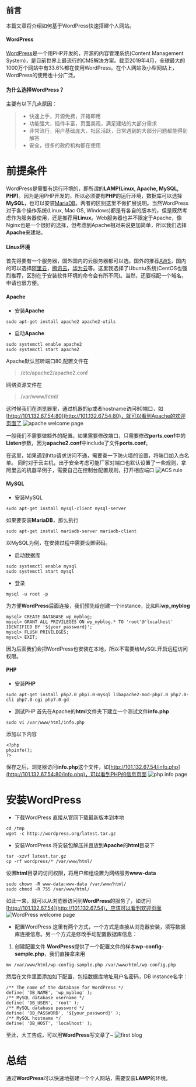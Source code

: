 ## 前言

本篇文章将介绍如何基于WordPress快速搭建个人网站。

#### WordPress

[WordPress](https://wordpress.org/)是一个用PHP开发的，开源的内容管理系统(Content Management System)，是目前世界上最流行的CMS解决方案。截至2019年4月，全球最大的1000万个网站中有33.6%都在使用WordPress。在个人网站及小型网站上，WordPress的使用也十分广泛。
#### 为什么选择WordPress？
主要有以下几点原因：
>- 快速上手，开源免费，开箱即用
>- 功能强大，插件丰富，页面美观，满足建站的大部分需求
>- 非常流行，用户基础庞大，社区活跃，日常遇到的大部分问题都能得到解答
>- 安全，很多的政府机构都在使用

# 前提条件
WordPress是需要有运行环境的，即所谓的**LAMP(Linux, Apache, MySQL, PHP)**。因为是用PHP开发的，所以必须要有**PHP**的运行环境，数据库可以选择**MySQL**，也可以安装[MariaDB](https://en.wikipedia.org/wiki/MariaDB "MariaDB")。两者的区别这里不做扩展说明。当然WordPress对于各个操作系统(Linux, Mac OS, Windows)都是有各自的版本的，但是既然考虑作为服务器使用，还是推荐用**Linux**。Web服务器也并不限定于Apache，像Nginx也是一个很好的选择，但考虑到Apache相对来说更加简单，所以我们选择**Apache**来建站。
#### Linux环境
首先得要有一个服务器，国外国内的云服务器都可以选。国外的推荐[AWS](https://aws.amazon.com/)，国内的可以选择[阿里云](https://cn.aliyun.com/)，[腾讯云](https://cloud.tencent.com/)，[华为云](https://activity.huaweicloud.com/)等。这里我选择了Ubuntu系统(CentOS也强烈推荐，区别在于安装软件环境的命令会有所不同)。当然，还要标配一个域名，申请也很方便。

#### Apache
- 安装**Apache**
```
sudo apt-get install apache2 apache2-utils
```
- 启动**Apache**
```
sudo systemctl enable apache2
sudo systemctl start apache2
```
Apache默认监听端口80,配置文件在
>/etc/apache2/apache2.conf

网络资源文件在
>/var/www/html/

这时候我们在浏览器里，通过机器的ip或者hostname访问80端口，如[http://101.132.67.54:80](http://101.132.67.54:80)，就可以看到Apache的欢迎页面了
![apache welcome page](https://raw.githubusercontent.com/chingjustwe/my-blogs/master/Handbook/WordPress%E5%8D%8A%E5%B0%8F%E6%97%B6%E6%90%AD%E5%BB%BA%E4%B8%AA%E4%BA%BA%E7%BD%91%E7%AB%99/apache_welcome.png)

一般我们不需要做额外的配置。如果需要修改端口，只需要修改**ports.conf**中的**Listen**参数，因为**apache2.conf**中include了文件**ports.conf**。

在这里，如果遇到http请求访问不通，需要查一下防火墙的设置，将端口加入白名单。
同时对于云主机，出于安全考虑可能厂家对端口也默认设置了一些规则，拿阿里云的机器举例子，需要自己在控制台配置规则，打开相应端口
![ACS rule](https://raw.githubusercontent.com/chingjustwe/my-blogs/master/Handbook/WordPress%E5%8D%8A%E5%B0%8F%E6%97%B6%E6%90%AD%E5%BB%BA%E4%B8%AA%E4%BA%BA%E7%BD%91%E7%AB%99/rule.png)
#### MySQL
- 安装MySQL
```
sudo apt-get install mysql-client mysql-server
```
如果要安装**MariaDB**，那么执行
```
sudo apt-get install mariadb-server mariadb-client
```
以MySQL为例，在安装过程中需要设置密码。
- 启动数据库
```
sudo systemctl enable mysql
sudo systemctl start mysql
```
- 登录
```
mysql -u root -p
```
为方便**WordPress**后面连接，我们预先给创建一个instance，比如叫**wp_myblog**
```
mysql> CREATE DATABASE wp_myblog;
mysql> GRANT ALL PRIVILEGES ON wp_myblog.* TO 'root'@'localhost' IDENTIFIED BY '${your_password}';
mysql> FLUSH PRIVILEGES;
mysql> EXIT;
```
因为后面我们会把WordPress也安装在本地，所以不需要给MySQL开启远程访问权限。
#### PHP
- 安装**PHP**
```
sudo apt-get install php7.0 php7.0-mysql libapache2-mod-php7.0 php7.0-cli php7.0-cgi php7.0-gd  
```
- 测试PHP
首先在Apache的**html**文件夹下建立一个测试文件**info.php**
```
sudo vi /var/www/html/info.php
```
添加以下内容
```
<?php
phpinfo();
?>
```
保存之后，浏览器访问**info.php**这个文件，如[http://101.132.67.54/info.php](http://101.132.67.54:80/info.php)，可以看到PHP的信息页面
![php info page](https://raw.githubusercontent.com/chingjustwe/my-blogs/master/Handbook/WordPress%E5%8D%8A%E5%B0%8F%E6%97%B6%E6%90%AD%E5%BB%BA%E4%B8%AA%E4%BA%BA%E7%BD%91%E7%AB%99/php_welcome.png)
# 安装WordPress
- 下载WordPress
直接从官网下载最新版本到本地
```
cd /tmp
wget -c http://wordpress.org/latest.tar.gz
```
- 安装WordPress
将安装包解压并且放到**Apache**的**html**目录下
```
tar -xzvf latest.tar.gz
cp -rf wordpress/* /var/www/html/
```
设置**html**目录的访问权限，将用户和组设置为网络服务**www-data**
```
sudo chown -R www-data:www-data /var/www/html/
sudo chmod -R 755 /var/www/html/
```
如此一来，就可以从浏览器访问到**WordPress**的服务了，如访问[http://101.132.67.54](http://101.132.67.54)，应该可以看到欢迎页面
![WordPress welcome page](https://raw.githubusercontent.com/chingjustwe/my-blogs/master/Handbook/WordPress%E5%8D%8A%E5%B0%8F%E6%97%B6%E6%90%AD%E5%BB%BA%E4%B8%AA%E4%BA%BA%E7%BD%91%E7%AB%99/word_press_start.png)
- 配置WordPress
这里有两个方式，一个方式是直接从浏览器安装，填写数据库连接信息。另一个方式是修改手动配置数据库信息：
1. 创建配置文件
**WordPress**提供了一个配置文件的样本**wp-config-sample.php**，我们直接拿来用
```
mv /var/www/html/wp-config-sample.php /var/www/html/wp-config.php
```
然后在文件里面添加如下配置，包括数据库地址用户名密码，DB instance名字：
```
/** The name of the database for WordPress */
define( 'DB_NAME', 'wp_myblog' );
/** MySQL database username */
define( 'DB_USER', 'root' );
/** MySQL database password */
define( 'DB_PASSWORD', '${your_password}' );
/** MySQL hostname */
define( 'DB_HOST', 'localhost' );
```
至此，大工告成，可以用**WordPress**写文章了~
![first blog](https://raw.githubusercontent.com/chingjustwe/my-blogs/master/Handbook/WordPress%E5%8D%8A%E5%B0%8F%E6%97%B6%E6%90%AD%E5%BB%BA%E4%B8%AA%E4%BA%BA%E7%BD%91%E7%AB%99/blog_preview.png)
# 总结
通过**WordPress**可以快速地搭建一个个人网站，需要安装**LAMP**的环境。